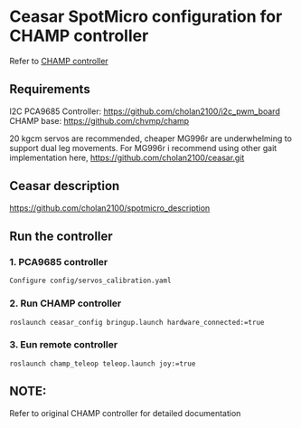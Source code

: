 # Ceasar SpotMicro configuration for CHAMP controller
Refer to [CHAMP controller](https://github.com/chvmp/champ)

## Requirements
I2C PCA9685 Controller: https://github.com/cholan2100/i2c_pwm_board
CHAMP base: https://github.com/chvmp/champ

20 kgcm servos are recommended, cheaper MG996r are underwhelming to support dual leg movements. For MG996r i recommend using other gait implementation here,
https://github.com/cholan2100/ceasar.git

## Ceasar description
https://github.com/cholan2100/spotmicro_description


## Run the controller
### 1. PCA9685 controller
    Configure config/servos_calibration.yaml

### 2. Run CHAMP controller

    roslaunch ceasar_config bringup.launch hardware_connected:=true

### 3. Eun remote controller
    roslaunch champ_teleop teleop.launch joy:=true

## NOTE:
Refer to original CHAMP controller for detailed documentation
